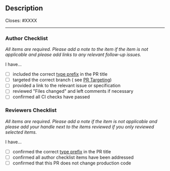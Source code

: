 ## Description

Closes: #XXXX

<!-- Add a description of the changes that this PR introduces and the files that
are the most critical to review. -->

---

### Author Checklist

*All items are required. Please add a note to the item if the item is not applicable and please add links to any
relevant follow-up issues.*

I have...

- [ ] included the correct [type prefix](https://github.com/commitizen/conventional-commit-types/blob/v3.0.0/index.json)
  in the PR title
- [ ] targeted the correct branch (
  see [PR Targeting](https://github.com/AssetMantle/modules/blob/master/CONTRIBUTING.md#pr-targeting))
- [ ] provided a link to the relevant issue or specification
- [ ] reviewed "Files changed" and left comments if necessary
- [ ] confirmed all CI checks have passed

### Reviewers Checklist

*All items are required. Please add a note if the item is not applicable and please add your handle next to the items
reviewed if you only reviewed selected items.*

I have...

- [ ] confirmed the
  correct [type prefix](https://github.com/commitizen/conventional-commit-types/blob/v3.0.0/index.json) in the PR title
- [ ] confirmed all author checklist items have been addressed
- [ ] confirmed that this PR does not change production code